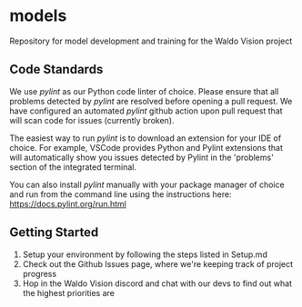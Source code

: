 # models
Repository for model development and training for the Waldo Vision project

## Code Standards
We use *pylint* as our Python code linter of choice.
Please ensure that all problems detected by *pylint* are resolved before opening a pull request.
We have configured an automated *pylint* github action upon pull request that will scan code for issues (currently broken).

The easiest way to run *pylint* is to download an extension for your IDE of choice.
For example, VSCode provides Python and Pylint extensions that will automatically show you issues detected by Pylint in the 'problems' section of the integrated terminal.

You can also install *pylint* manually with your package manager of choice and run from the command line using the instructions here: https://docs.pylint.org/run.html

## Getting Started
1. Setup your environment by following the steps listed in Setup.md
2. Check out the Github Issues page, where we're keeping track of project progress
3. Hop in the Waldo Vision discord and chat with our devs to find out what the highest priorities are
